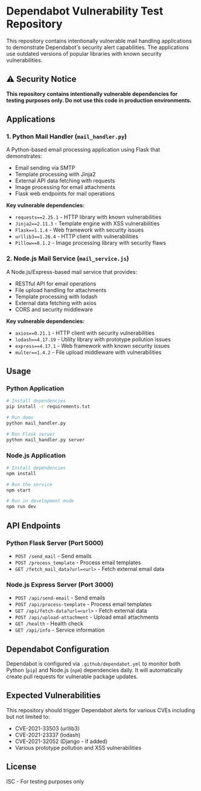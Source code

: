 # Dependabot Vulnerability Test Repository

This repository contains intentionally vulnerable mail handling applications to demonstrate Dependabot's security alert capabilities. The applications use outdated versions of popular libraries with known security vulnerabilities.

## ⚠️ Security Notice

**This repository contains intentionally vulnerable dependencies for testing purposes only. Do not use this code in production environments.**

## Applications

### 1. Python Mail Handler (`mail_handler.py`)

A Python-based email processing application using Flask that demonstrates:
- Email sending via SMTP
- Template processing with Jinja2
- External API data fetching with requests
- Image processing for email attachments
- Flask web endpoints for mail operations

**Key vulnerable dependencies:**
- `requests==2.25.1` - HTTP library with known vulnerabilities
- `Jinja2==2.11.3` - Template engine with XSS vulnerabilities  
- `Flask==1.1.4` - Web framework with security issues
- `urllib3==1.26.4` - HTTP client with vulnerabilities
- `Pillow==8.1.2` - Image processing library with security flaws

### 2. Node.js Mail Service (`mail_service.js`)

A Node.js/Express-based mail service that provides:
- RESTful API for email operations
- File upload handling for attachments
- Template processing with lodash
- External data fetching with axios
- CORS and security middleware

**Key vulnerable dependencies:**
- `axios==0.21.1` - HTTP client with security vulnerabilities
- `lodash==4.17.19` - Utility library with prototype pollution issues
- `express==4.17.1` - Web framework with known security issues
- `multer==1.4.2` - File upload middleware with vulnerabilities

## Usage

### Python Application

```bash
# Install dependencies
pip install -r requirements.txt

# Run demo
python mail_handler.py

# Run Flask server
python mail_handler.py server
```

### Node.js Application

```bash
# Install dependencies
npm install

# Run the service
npm start

# Run in development mode
npm run dev
```

## API Endpoints

### Python Flask Server (Port 5000)

- `POST /send_mail` - Send emails
- `POST /process_template` - Process email templates
- `GET /fetch_mail_data?url=<url>` - Fetch external email data

### Node.js Express Server (Port 3000)

- `POST /api/send-email` - Send emails
- `POST /api/process-template` - Process email templates
- `GET /api/fetch-data?url=<url>` - Fetch external data
- `POST /api/upload-attachment` - Upload email attachments
- `GET /health` - Health check
- `GET /api/info` - Service information

## Dependabot Configuration

Dependabot is configured via `.github/dependabot.yml` to monitor both Python (`pip`) and Node.js (`npm`) dependencies daily. It will automatically create pull requests for vulnerable package updates.

## Expected Vulnerabilities

This repository should trigger Dependabot alerts for various CVEs including but not limited to:
- CVE-2021-33503 (urllib3)
- CVE-2021-23337 (lodash)  
- CVE-2021-32052 (Django - if added)
- Various prototype pollution and XSS vulnerabilities

## License

ISC - For testing purposes only